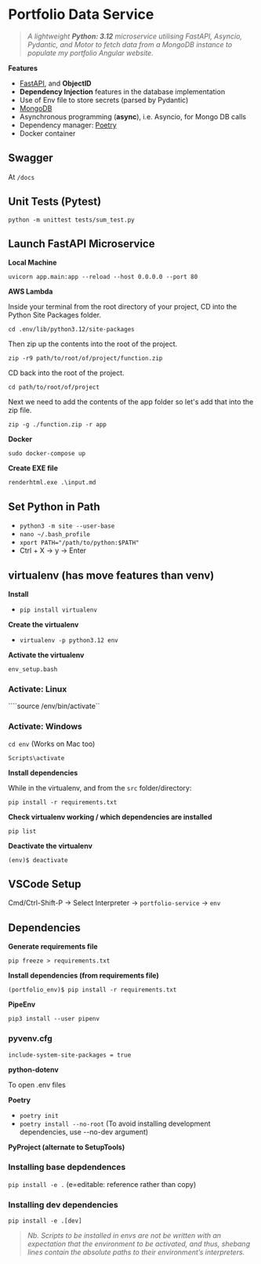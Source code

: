 # Portfolio Data Service    

>*A lightweight **Python: 3.12** microservice utilising FastAPI, Asyncio, Pydantic, and Motor to fetch data from a MongoDB instance to populate my portfolio Angular website.*

**Features**

- [FastAPI](http://fastapi.tiangolo.com), and **ObjectID**
- **Dependency Injection** features in the database implementation
- Use of Env file to store secrets (parsed by Pydantic)  
- [MongoDB](https://www.mongodb.com) 
- Asynchronous programming (**async**), i.e. Asyncio, for Mongo DB calls
- Dependency manager: [Poetry](https://python-poetry.org) 
- Docker container 

## Swagger

At ``/docs``

## Unit Tests (Pytest)

``python -m unittest tests/sum_test.py``

## Launch FastAPI Microservice

**Local Machine**

``uvicorn app.main:app --reload --host 0.0.0.0 --port 80``

**AWS Lambda**

Inside your terminal from the root directory of your project, CD into the Python Site Packages folder.

``cd .env/lib/python3.12/site-packages``

Then zip up the contents into the root of the project.

``zip -r9 path/to/root/of/project/function.zip``

CD back into the root of the project.

``cd path/to/root/of/project``

Next we need to add the contents of the app folder so let's add that into the zip file.

``zip -g ./function.zip -r app``

**Docker**

``sudo docker-compose up``

**Create EXE file**

``renderhtml.exe .\input.md``

## Set Python in Path

- ``python3 -m site --user-base``
- ``nano ~/.bash_profile``
- ``xport PATH="/path/to/python:$PATH"``
- Ctrl + X -> y -> Enter

## virtualenv (has move features than venv)

**Install**

- ``pip install virtualenv``

**Create the virtualenv**

- ``virtualenv -p python3.12 env``
<!-- - ``python3> -m venv env`` -->

**Activate the virtualenv**

``env_setup.bash``

### Activate: Linux

````source /env/bin/activate``

### Activate: Windows

``cd env`` (Works on Mac too)

``Scripts\activate``

**Install dependencies**

While in the virtualenv, and from the ``src`` folder/directory:

``pip install -r requirements.txt``

**Check virtualenv working / which dependencies are installed**

``pip list``

**Deactivate the virtualenv**

``(env)$ deactivate``

## VSCode Setup

Cmd/Ctrl-Shift-P -> Select Interpreter -> ``portfolio-service`` -> ``env``

## Dependencies 

**Generate requirements file**

``pip freeze > requirements.txt``

**Install dependencies (from requirements file)**

``(portfolio_env)$ pip install -r requirements.txt``

**PipeEnv**

``pip3 install --user pipenv``

### pyvenv.cfg

``include-system-site-packages = true``

**python-dotenv**

To open .env files

**Poetry**

- ``poetry init``
- ``poetry install --no-root`` (To avoid installing development dependencies, use --no-dev argument)

**PyProject (alternate to SetupTools)**

### Installing base depdendences

``pip install -e .`` (e=editable: reference rather than copy)

### Installing dev dependencies

``pip install -e .[dev]``

>*Nb. Scripts to be installed in envs are not be written with an expectation that the environment to be activated, and thus, shebang lines contain the absolute paths to their environment’s interpreters.*